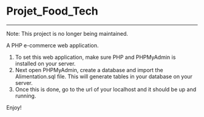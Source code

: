 # Projet_Food_Tech
-----------------------------------------------------------------------

Note: This project is no longer being maintained.

A PHP e-commerce web application.

1. To set this web application, make sure PHP and PHPMyAdmin is installed on your server.
2. Next open PHPMyAdmin, create a database and import the Alimentation.sql file. This will generate tables in your database on your server.
3. Once this is done, go to the url of your localhost and it should be up and running.

Enjoy!
